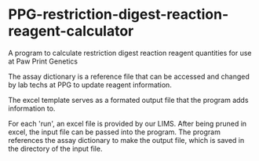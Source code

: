 # PPG-restriction-digest-reaction-reagent-calculator
A program to calculate restriction digest reaction reagent quantities for use at Paw Print Genetics

The assay dictionary is a reference file that can be accessed and changed by lab techs at PPG to update reagent information.

The excel template serves as a formated output file that the program adds information to.

For each 'run', an excel file is provided by our LIMS. After being pruned in excel, the input file can be passed into the program. The program references the assay dictionary to make the output file, which is saved in the directory of the input file. 
